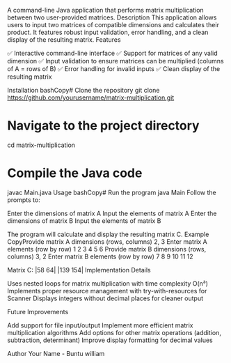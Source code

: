 A command-line Java application that performs matrix multiplication between two user-provided matrices.
Description
This application allows users to input two matrices of compatible dimensions and calculates their product.
It features robust input validation, error handling, and a clean display of the resulting matrix.
Features

✅ Interactive command-line interface
✅ Support for matrices of any valid dimension
✅ Input validation to ensure matrices can be multiplied (columns of A = rows of B)
✅ Error handling for invalid inputs
✅ Clean display of the resulting matrix

Installation
bashCopy# Clone the repository
git clone https://github.com/yourusername/matrix-multiplication.git

# Navigate to the project directory
cd matrix-multiplication

# Compile the Java code
javac Main.java
Usage
bashCopy# Run the program
java Main
Follow the prompts to:

Enter the dimensions of matrix A
Input the elements of matrix A
Enter the dimensions of matrix B
Input the elements of matrix B

The program will calculate and display the resulting matrix C.
Example
CopyProvide matrix A dimensions (rows, columns)
2, 3
Enter matrix A elements (row by row)
1 2 3
4 5 6
Provide matrix B dimensions (rows, columns)
3, 2
Enter matrix B elements (row by row)
7 8
9 10
11 12

Matrix C:
|58 64|
|139 154|
Implementation Details

Uses nested loops for matrix multiplication with time complexity O(n³)
Implements proper resource management with try-with-resources for Scanner
Displays integers without decimal places for cleaner output

Future Improvements

Add support for file input/output
Implement more efficient matrix multiplication algorithms
Add options for other matrix operations (addition, subtraction, determinant)
Improve display formatting for decimal values


Author
Your Name - Buntu william